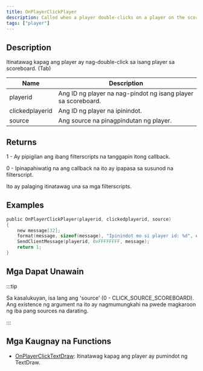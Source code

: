 ```yaml
---
title: OnPlayerClickPlayer
description: Called when a player double-clicks on a player on the scoreboard.
tags: ["player"]
---
```


## Description

Itinatawag kapag ang player ay nag-double-click sa isang player sa scoreboard. (Tab)

| Name            | Description                                                      |
| --------------- | ---------------------------------------------------------------- |
| playerid        | Ang ID ng player na nag-pindot ng isang player sa scoreboard.    |
| clickedplayerid | Ang ID ng player na ipinindot.                                   |
| source          | Ang source na pinagpindutan ng player.                           |

## Returns

1 - Ay pipigilan ang ibang filterscripts na tanggapin itong callback.

0 - Ipinapahiwatig na ang callback na ito ay ipapasa sa susunod na filterscript.

Ito ay palaging itinatawag una sa mga filterscripts.

## Examples

```c
public OnPlayerClickPlayer(playerid, clickedplayerid, source)
{
    new message[32];
    format(message, sizeof(message), "Ipinindot mo si player id: %d", clickedplayerid);
    SendClientMessage(playerid, 0xFFFFFFFF, message);
    return 1;
}
```

## Mga Dapat Unawain

:::tip

Sa kasalukuyan, isa lang ang 'source' (0 - CLICK_SOURCE_SCOREBOARD). Ang existence ng argument na ito ay nagmumungkahi na pwede magkaroon ng iba pang sources na darating.

:::

## Mga Kaugnay na Functions

- [OnPlayerClickTextDraw](../callbacks/OnPlayerClickTextDraw.md): Itinatawag kapag ang player ay pumindot ng TextDraw.
